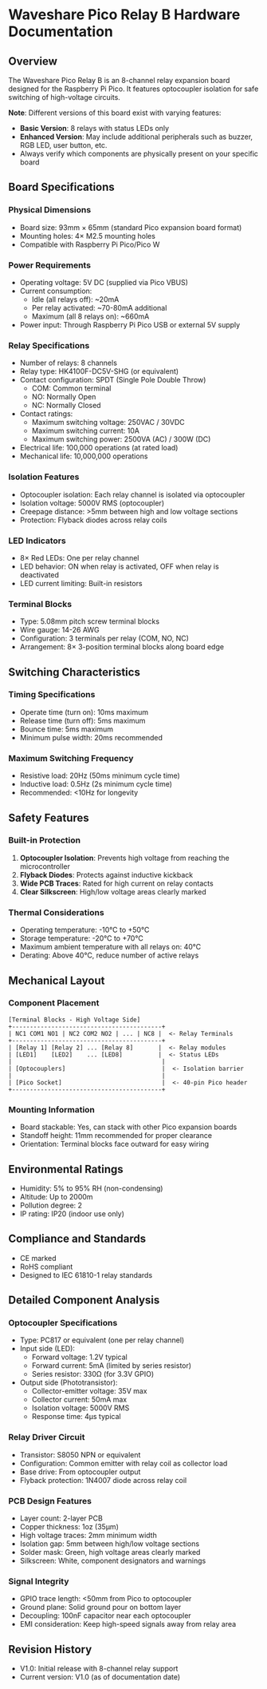# Waveshare Pico Relay B Hardware Documentation

## Overview
The Waveshare Pico Relay B is an 8-channel relay expansion board designed for the Raspberry Pi Pico. It features optocoupler isolation for safe switching of high-voltage circuits.

**Note**: Different versions of this board exist with varying features:
- **Basic Version**: 8 relays with status LEDs only
- **Enhanced Version**: May include additional peripherals such as buzzer, RGB LED, user button, etc.
- Always verify which components are physically present on your specific board

## Board Specifications

### Physical Dimensions
- Board size: 93mm × 65mm (standard Pico expansion board format)
- Mounting holes: 4× M2.5 mounting holes
- Compatible with Raspberry Pi Pico/Pico W

### Power Requirements
- Operating voltage: 5V DC (supplied via Pico VBUS)
- Current consumption:
  - Idle (all relays off): ~20mA
  - Per relay activated: ~70-80mA additional
  - Maximum (all 8 relays on): ~660mA
- Power input: Through Raspberry Pi Pico USB or external 5V supply

### Relay Specifications
- Number of relays: 8 channels
- Relay type: HK4100F-DC5V-SHG (or equivalent)
- Contact configuration: SPDT (Single Pole Double Throw)
  - COM: Common terminal
  - NO: Normally Open
  - NC: Normally Closed
- Contact ratings:
  - Maximum switching voltage: 250VAC / 30VDC
  - Maximum switching current: 10A
  - Maximum switching power: 2500VA (AC) / 300W (DC)
- Electrical life: 100,000 operations (at rated load)
- Mechanical life: 10,000,000 operations

### Isolation Features
- Optocoupler isolation: Each relay channel is isolated via optocoupler
- Isolation voltage: 5000V RMS (optocoupler)
- Creepage distance: >5mm between high and low voltage sections
- Protection: Flyback diodes across relay coils

### LED Indicators
- 8× Red LEDs: One per relay channel
- LED behavior: ON when relay is activated, OFF when relay is deactivated
- LED current limiting: Built-in resistors

### Terminal Blocks
- Type: 5.08mm pitch screw terminal blocks
- Wire gauge: 14-26 AWG
- Configuration: 3 terminals per relay (COM, NO, NC)
- Arrangement: 8× 3-position terminal blocks along board edge

## Switching Characteristics

### Timing Specifications
- Operate time (turn on): 10ms maximum
- Release time (turn off): 5ms maximum
- Bounce time: 5ms maximum
- Minimum pulse width: 20ms recommended

### Maximum Switching Frequency
- Resistive load: 20Hz (50ms minimum cycle time)
- Inductive load: 0.5Hz (2s minimum cycle time)
- Recommended: <10Hz for longevity

## Safety Features

### Built-in Protection
1. **Optocoupler Isolation**: Prevents high voltage from reaching the microcontroller
2. **Flyback Diodes**: Protects against inductive kickback
3. **Wide PCB Traces**: Rated for high current on relay contacts
4. **Clear Silkscreen**: High/low voltage areas clearly marked

### Thermal Considerations
- Operating temperature: -10°C to +50°C
- Storage temperature: -20°C to +70°C
- Maximum ambient temperature with all relays on: 40°C
- Derating: Above 40°C, reduce number of active relays

## Mechanical Layout

### Component Placement
```
[Terminal Blocks - High Voltage Side]
+------------------------------------------+
| NC1 COM1 NO1 | NC2 COM2 NO2 | ... | NC8 |  <- Relay Terminals
+------------------------------------------+
| [Relay 1] [Relay 2] ... [Relay 8]       |  <- Relay modules
| [LED1]    [LED2]    ... [LED8]          |  <- Status LEDs
|                                          |
| [Optocouplers]                           |  <- Isolation barrier
|                                          |
| [Pico Socket]                            |  <- 40-pin Pico header
+------------------------------------------+
```

### Mounting Information
- Board stackable: Yes, can stack with other Pico expansion boards
- Standoff height: 11mm recommended for proper clearance
- Orientation: Terminal blocks face outward for easy wiring

## Environmental Ratings
- Humidity: 5% to 95% RH (non-condensing)
- Altitude: Up to 2000m
- Pollution degree: 2
- IP rating: IP20 (indoor use only)

## Compliance and Standards
- CE marked
- RoHS compliant
- Designed to IEC 61810-1 relay standards

## Detailed Component Analysis

### Optocoupler Specifications
- Type: PC817 or equivalent (one per relay channel)
- Input side (LED):
  - Forward voltage: 1.2V typical
  - Forward current: 5mA (limited by series resistor)
  - Series resistor: 330Ω (for 3.3V GPIO)
- Output side (Phototransistor):
  - Collector-emitter voltage: 35V max
  - Collector current: 50mA max
  - Isolation voltage: 5000V RMS
  - Response time: 4μs typical

### Relay Driver Circuit
- Transistor: S8050 NPN or equivalent
- Configuration: Common emitter with relay coil as collector load
- Base drive: From optocoupler output
- Flyback protection: 1N4007 diode across relay coil

### PCB Design Features
- Layer count: 2-layer PCB
- Copper thickness: 1oz (35μm)
- High voltage traces: 2mm minimum width
- Isolation gap: 5mm between high/low voltage sections
- Solder mask: Green, high voltage areas clearly marked
- Silkscreen: White, component designators and warnings

### Signal Integrity
- GPIO trace length: <50mm from Pico to optocoupler
- Ground plane: Solid ground pour on bottom layer
- Decoupling: 100nF capacitor near each optocoupler
- EMI consideration: Keep high-speed signals away from relay area

## Revision History
- V1.0: Initial release with 8-channel relay support
- Current version: V1.0 (as of documentation date)